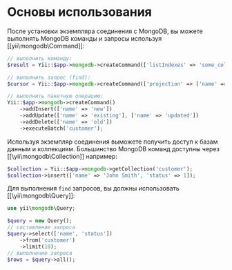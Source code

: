 Основы использования
===========

После установки экземпляра соединения с MongoDB, вы можете выполнять MongoDB команды и запросы
используя [[yii\mongodb\Command]]:

```php
// выполнить команду:
$result = Yii::$app->mongodb->createCommand(['listIndexes' => 'some_collection'])->execute();

// выполнить запрос (find):
$cursor = Yii::$app->mongodb->createCommand(['projection' => ['name' => true]])->query('some_collection');

// выполнить пакетную операцию:
Yii::$app->mongodb->createCommand()
    ->addInsert(['name' => 'new'])
    ->addUpdate(['name' => 'existing'], ['name' => 'updated'])
    ->addDelete(['name' => 'old'])
    ->executeBatch('customer');
```

Используя экземпляр соединения выможете получить доступ к базам данным и коллекциям.
Большинство MongoDB команд доступны через [[\yii\mongodb\Collection]] например:

```php
$collection = Yii::$app->mongodb->getCollection('customer');
$collection->insert(['name' => 'John Smith', 'status' => 1]);
```

Для выполнения `find` запросов, вы должны использовать [[\yii\mongodb\Query]]:

```php
use yii\mongodb\Query;

$query = new Query();
// составление запроса
$query->select(['name', 'status'])
    ->from('customer')
    ->limit(10);
// выполнение запроса
$rows = $query->all();
```


